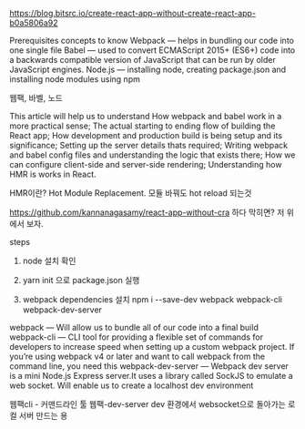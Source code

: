 https://blog.bitsrc.io/create-react-app-without-create-react-app-b0a5806a92

Prerequisites concepts to know
Webpack — helps in bundling our code into one single file
Babel — used to convert ECMAScript 2015+ (ES6+) code into a backwards compatible version of JavaScript that can be run by older JavaScript engines.
Node.js — installing node, creating package.json and installing node modules using npm

웹팩, 바벨, 노드

This article will help us to understand
How webpack and babel work in a more practical sense;
The actual starting to ending flow of building the React app;
How development and production build is being setup and its significance;
Setting up the server details thats required;
Writing webpack and babel config files and understanding the logic that exists there;
How we can configure client-side and server-side rendering;
Understanding how HMR is works in React.

HMR이란? Hot Module Replacement. 모듈 바꿔도 hot reload 되는것

 https://github.com/kannanagasamy/react-app-without-cra
 하다 막히면? 저 위에서 보자.

 

 steps

 1. node 설치 확인

 2. yarn init 으로 package.json 실행

 3. webpack dependencies 설치
 npm i --save-dev webpack webpack-cli webpack-dev-server

webpack — Will allow us to bundle all of our code into a final build
webpack-cli — CLI tool for providing a flexible set of commands for developers to increase speed when setting up a custom webpack project. If you’re using webpack v4 or later and want to call webpack from the command line, you need this
webpack-dev-server — Webpack dev server is a mini Node.js Express server.It uses a library called SockJS to emulate a web socket. Will enable us to create a localhost dev environment

웹팩cli - 커맨드라인 툴
웹팩-dev-server dev 환경에서 websocket으로 돌아가는 로컬 서버 만드는 용